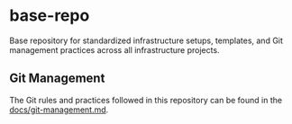 # base-repo
Base repository for standardized infrastructure setups, templates, and Git management practices across all infrastructure projects.

## Git Management
The Git rules and practices followed in this repository can be found in the [docs/git-management.md](docs/en/concept/git-management.md).